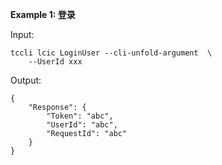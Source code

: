 **Example 1: 登录**



Input: 

```
tccli lcic LoginUser --cli-unfold-argument  \
    --UserId xxx
```

Output: 
```
{
    "Response": {
        "Token": "abc",
        "UserId": "abc",
        "RequestId": "abc"
    }
}
```

